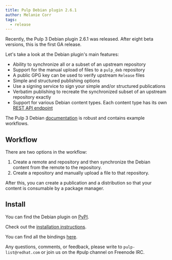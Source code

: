 ```yaml
---
title: Pulp Debian plugin 2.6.1
author: Melanie Corr
tags:
  - release
---
```


Recently, the Pulp 3 Debian plugin 2.6.1 was released. After eight beta versions, this is the first GA release.

Let's take a look at the Debian plugin's main features:

* Ability to synchronize all or a subset of an upstream repository
* Support for the manual upload of files to a `pulp_deb` repository
* A public GPG key can be used to verify upstream `Release` files
* Simple and structured publishing options
* Use a signing service to sign your simple and/or structured publications
* Verbatim publishing to recreate the synchronized subset of an upstream repository exactly
* Support for various Debian content types. Each content type has its own [REST API endpoint](https://pulp-deb.readthedocs.io/en/latest/restapi.html)

The Pulp 3 Debian [documentation](https://pulp-deb.readthedocs.io/en/latest/) is robust and contains example workflows.

## Workflow

There are two options in the workflow:
1. Create a remote and repository and then synchronize the Debian content from the remote to the repository.
2. Create a repository and manually upload a file to that repository.

After this, you can create a publication and a distribution so that your content is consumable by a package manager.

## Install

You can find the Debian plugin on [PyPI](https://pypi.org/project/pulp-deb/2.6.1/).

Check out the [installation instructions](https://pulp-deb.readthedocs.io/en/latest/installation.html).

You can find all the bindings [here](https://pulp-deb.readthedocs.io/en/latest/bindings.html).

Any questions, comments, or feedback, please write to `pulp-list@redhat.com` or join us on the #pulp channel on Freenode IRC.
